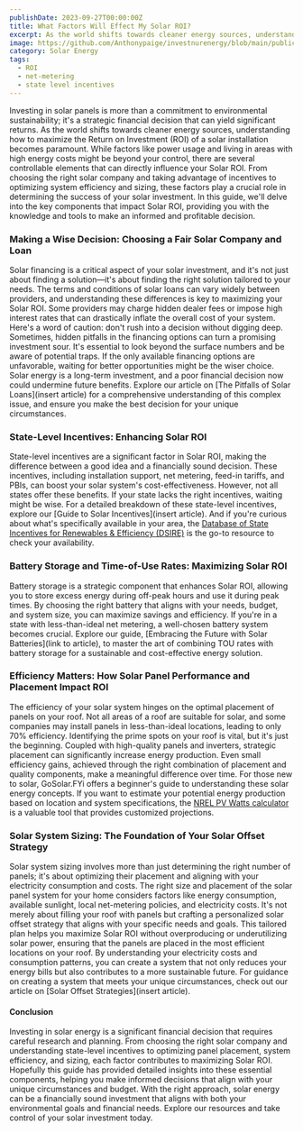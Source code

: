```yaml
---
publishDate: 2023-09-27T00:00:00Z
title: What Factors Will Effect My Solar ROI?
excerpt: As the world shifts towards cleaner energy sources, understanding how to maximize the Return on Investment (ROI) of a solar installation becomes paramount.
image: https://github.com/Anthonypaige/investnurenergy/blob/main/public/images/cover-art/SLR-5-cover-art.jpg?raw=true
category: Solar Energy
tags:
  - ROI
  - net-metering
  - state level incentives
---
```


Investing in solar panels is more than a commitment to environmental sustainability; it's a strategic financial decision that can yield significant returns. As the world shifts towards cleaner energy sources, understanding how to maximize the Return on Investment (ROI) of a solar installation becomes paramount. While factors like power usage and living in areas with high energy costs might be beyond your control, there are several controllable elements that can directly influence your Solar ROI. From choosing the right solar company and taking advantage of incentives to optimizing system efficiency and sizing, these factors play a crucial role in determining the success of your solar investment. In this guide, we'll delve into the key components that impact Solar ROI, providing you with the knowledge and tools to make an informed and profitable decision.

### **Making a Wise Decision: Choosing a Fair Solar Company and Loan**

Solar financing is a critical aspect of your solar investment, and it's not just about finding a solution—it's about finding the right solution tailored to your needs. The terms and conditions of solar loans can vary widely between providers, and understanding these differences is key to maximizing your Solar ROI. Some providers may charge hidden dealer fees or impose high interest rates that can drastically inflate the overall cost of your system. Here's a word of caution: don't rush into a decision without digging deep. Sometimes, hidden pitfalls in the financing options can turn a promising investment sour. It's essential to look beyond the surface numbers and be aware of potential traps. If the only available financing options are unfavorable, waiting for better opportunities might be the wiser choice. Solar energy is a long-term investment, and a poor financial decision now could undermine future benefits. Explore our article on [The Pitfalls of Solar Loans](insert article) for a comprehensive understanding of this complex issue, and ensure you make the best decision for your unique circumstances.

### **State-Level Incentives: Enhancing Solar ROI**

State-level incentives are a significant factor in Solar ROI, making the difference between a good idea and a financially sound decision. These incentives, including installation support, net metering, feed-in tariffs, and PBIs, can boost your solar system's cost-effectiveness. However, not all states offer these benefits. If your state lacks the right incentives, waiting might be wise. For a detailed breakdown of these state-level incentives, explore our [Guide to Solar Incentives](insert article). And if you're curious about what's specifically available in your area, the [Database of State Incentives for Renewables & Efficiency (DSIRE)](https://www.dsireusa.org/) is the go-to resource to check your availability.

### **Battery Storage and Time-of-Use Rates: Maximizing Solar ROI**

Battery storage is a strategic component that enhances Solar ROI, allowing you to store excess energy during off-peak hours and use it during peak times. By choosing the right battery that aligns with your needs, budget, and system size, you can maximize savings and efficiency. If you're in a state with less-than-ideal net metering, a well-chosen battery system becomes crucial. Explore our guide, [Embracing the Future with Solar Batteries](link to article), to master the art of combining TOU rates with battery storage for a sustainable and cost-effective energy solution.

### **Efficiency Matters: How Solar Panel Performance and Placement Impact ROI**

The efficiency of your solar system hinges on the optimal placement of panels on your roof. Not all areas of a roof are suitable for solar, and some companies may install panels in less-than-ideal locations, leading to only 70% efficiency. Identifying the prime spots on your roof is vital, but it's just the beginning. Coupled with high-quality panels and inverters, strategic placement can significantly increase energy production. Even small efficiency gains, achieved through the right combination of placement and quality components, make a meaningful difference over time. For those new to solar, GoSolar.FYi offers a beginner's guide to understanding these solar energy concepts. If you want to estimate your potential energy production based on location and system specifications, the [NREL PV Watts calculator](https://pvwatts.nrel.gov/) is a valuable tool that provides customized projections.

### **Solar System Sizing: The Foundation of Your Solar Offset Strategy**

Solar system sizing involves more than just determining the right number of panels; it's about optimizing their placement and aligning with your electricity consumption and costs. The right size and placement of the solar panel system for your home considers factors like energy consumption, available sunlight, local net-metering policies, and electricity costs. It's not merely about filling your roof with panels but crafting a personalized solar offset strategy that aligns with your specific needs and goals. This tailored plan helps you maximize Solar ROI without overproducing or underutilizing solar power, ensuring that the panels are placed in the most efficient locations on your roof. By understanding your electricity costs and consumption patterns, you can create a system that not only reduces your energy bills but also contributes to a more sustainable future. For guidance on creating a system that meets your unique circumstances, check out our article on [Solar Offset Strategies](insert article).

#### **Conclusion**

Investing in solar energy is a significant financial decision that requires careful research and planning. From choosing the right solar company and understanding state-level incentives to optimizing panel placement, system efficiency, and sizing, each factor contributes to maximizing Solar ROI. Hopefully this guide has provided detailed insights into these essential components, helping you make informed decisions that align with your unique circumstances and budget. With the right approach, solar energy can be a financially sound investment that aligns with both your environmental goals and financial needs. Explore our resources and take control of your solar investment today.
